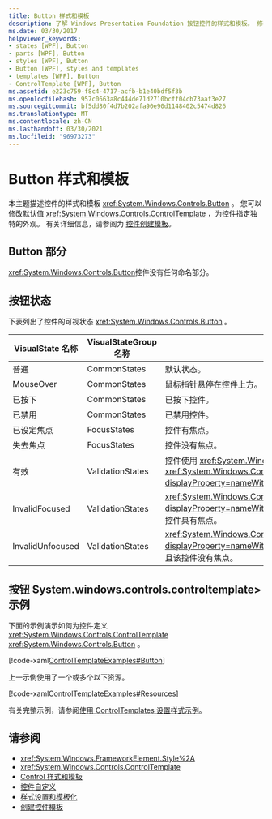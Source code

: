 ```yaml
---
title: Button 样式和模板
description: 了解 Windows Presentation Foundation 按钮控件的样式和模板。 修改 System.windows.controls.controltemplate>，为控件指定独特的外观。
ms.date: 03/30/2017
helpviewer_keywords:
- states [WPF], Button
- parts [WPF], Button
- styles [WPF], Button
- Button [WPF], styles and templates
- templates [WPF], Button
- ControlTemplate [WPF], Button
ms.assetid: e223c759-f8c4-4717-acfb-b1e40bdf5f3b
ms.openlocfilehash: 957c0663a8c444de71d2710bcff04cb73aaf3e27
ms.sourcegitcommit: bf5dd80f4d7b202afa90e90d1148402c5474d826
ms.translationtype: MT
ms.contentlocale: zh-CN
ms.lasthandoff: 03/30/2021
ms.locfileid: "96973273"
---
```

# <a name="button-styles-and-templates"></a>Button 样式和模板
本主题描述控件的样式和模板 <xref:System.Windows.Controls.Button> 。 您可以修改默认值 <xref:System.Windows.Controls.ControlTemplate> ，为控件指定独特的外观。 有关详细信息，请参阅为 [控件创建模板](/dotnet/desktop-wpf/themes/how-to-create-apply-template)。  
  
## <a name="button-parts"></a>Button 部分  
 <xref:System.Windows.Controls.Button>控件没有任何命名部分。  
  
## <a name="button-states"></a>按钮状态  
 下表列出了控件的可视状态 <xref:System.Windows.Controls.Button> 。  
  
|VisualState 名称|VisualStateGroup 名称|描述|  
|-|-|-|  
|普通|CommonStates|默认状态。|  
|MouseOver|CommonStates|鼠标指针悬停在控件上方。|  
|已按下|CommonStates|已按下控件。|  
|已禁用|CommonStates|已禁用控件。|  
|已设定焦点|FocusStates|控件有焦点。|  
|失去焦点|FocusStates|控件没有焦点。|  
|有效|ValidationStates|控件使用 <xref:System.Windows.Controls.Validation> 类， <xref:System.Windows.Controls.Validation.HasError%2A?displayProperty=nameWithType> 附加属性为 `false` 。|  
|InvalidFocused|ValidationStates|<xref:System.Windows.Controls.Validation.HasError%2A?displayProperty=nameWithType>附加属性为 `true` ，并且控件具有焦点。|  
|InvalidUnfocused|ValidationStates|<xref:System.Windows.Controls.Validation.HasError%2A?displayProperty=nameWithType>附加的属性为 `true` ，并且该控件没有焦点。|  
  
## <a name="button-controltemplate-example"></a>按钮 System.windows.controls.controltemplate> 示例  
 下面的示例演示如何为控件定义 <xref:System.Windows.Controls.ControlTemplate> <xref:System.Windows.Controls.Button> 。  
  
 [!code-xaml[ControlTemplateExamples#Button](~/samples/snippets/csharp/VS_Snippets_Wpf/ControlTemplateExamples/CS/resources/button.xaml#button)]  
  
 上一示例使用了一个或多个以下资源。  
  
 [!code-xaml[ControlTemplateExamples#Resources](~/samples/snippets/csharp/VS_Snippets_Wpf/ControlTemplateExamples/CS/resources/shared.xaml#resources)]  
  
 有关完整示例，请参阅[使用 ControlTemplates 设置样式示例](https://github.com/Microsoft/WPF-Samples/tree/master/Styles%20&%20Templates/IntroToStylingAndTemplating)。  
  
## <a name="see-also"></a>请参阅

- <xref:System.Windows.FrameworkElement.Style%2A>
- <xref:System.Windows.Controls.ControlTemplate>
- [Control 样式和模板](control-styles-and-templates.md)
- [控件自定义](control-customization.md)
- [样式设置和模板化](/dotnet/desktop-wpf/fundamentals/styles-templates-overview)
- [创建控件模板](/dotnet/desktop-wpf/themes/how-to-create-apply-template)

